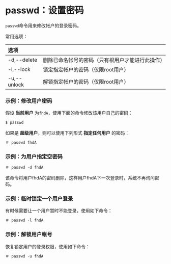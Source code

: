 passwd：设置密码
============================================================
`passwd`命令用来修改帐户的登录密码。

常用选项：

| 选项 |  |
| :------------- | :------------- |
| -d,--delete  | 删除已命名帐号的密码（只有根用户才能进行此操作） |
| -l,--lock | 锁定指定帐户的密码（仅限root用户）|
| -u,--unlock | 解锁指定帐户的密码（仅限root用户）|

### 示例：修改用户密码
假设 **当前用户** 为`fhdA`，使用下面的命令修改该用户自己的密码：
```powershell
$ passwd
```
如果是 **超级用户**，则可以使用下列形式 **指定任何用户** 的密码：
```powershell
＃ passwd fhdA
```
### 示例：为用户指定空密码
```powershell
＃ passwd -d fhdA
```
该命令将用户fhdA的密码删除，这样用户fhdA下一次登录时，系统不再询问密码。

### 示例：临时锁定一个用户登录
有时候需要让一个用户暂时不能登录，使用如下命令：
```powershell
＃ passwd -l fhdA
```
### 示例：解锁用户帐号
恢复锁定用户的登录权限，使用如下命令：
```powershell
＃ passwd -u fhdA
```
